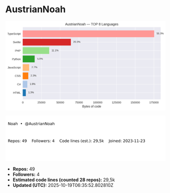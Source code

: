 # AustrianNoah


<!-- STATS:START -->
![languages](assets/stats/github_stats_langs.png)

<img src="assets/stats/github_stats_card.svg" alt="summary card">

- **Repos:** 49
- **Followers:** 4
- **Estimated code lines (counted 28 repos):** 29,5k
- **Updated (UTC):** 2025-10-19T06:35:52.802810Z
<!-- STATS:END -->
